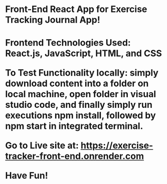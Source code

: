 <H1>Front-End React App for Exercise Tracking Journal App!<H1>

Frontend Technologies Used: React.js, JavaScript, HTML, and CSS

To Test Functionality locally: simply download content into a folder on local machine, open folder in visual studio code, and finally simply run executions npm install, followed by npm start in integrated terminal.

Go to Live site at: https://exercise-tracker-front-end.onrender.com

<b>Have Fun!<b>

